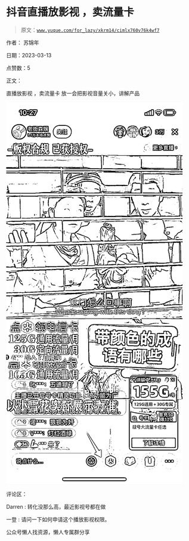 # 抖音直播放影视 ，卖流量卡

> 原文：[`www.yuque.com/for_lazy/xkrm14/cimlx760v76k4wf7`](https://www.yuque.com/for_lazy/xkrm14/cimlx760v76k4wf7)

作者： 苏锦年

日期：2023-03-13

点赞数：5

正文：

直播放影视 ，卖流量卡 放一会把影视音量关小，讲解产品

![](img/9db5a46b95bf8d38836b90bda6d5ca79.png)  

评论区：

Darren : 转化没那么高，最近影视号都在做

一登 : 请问一下如何申请这个播放影视权限。

公众号懒人找资源，懒人专属群分享

